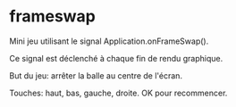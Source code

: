 # frameswap
Mini jeu utilisant le signal Application.onFrameSwap().

Ce signal est déclenché à chaque fin de rendu graphique.

But du jeu: arrêter la balle au centre de l'écran.

Touches: haut, bas, gauche, droite. OK pour recommencer.
